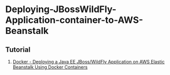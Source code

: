 # Deploying-JBossWildFly-Application-container-to-AWS-Beanstalk

## Tutorial

1. [Docker - Deploying a Java EE JBoss/WildFly Application on AWS Elastic Beanstalk Using Docker Containers](https://bogotobogo.com/DevOps/Docker/Docker_Container_Deploy_via_AWS_Beanstalk_J2EE_JBoss_WildFly_app.php) 
